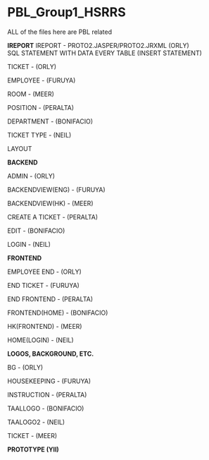 # PBL_Group1_HSRRS

ALL of the files here are PBL related

**IREPORT**
IREPORT - PROTO2.JASPER/PROTO2.JRXML (ORLY)<BR>
SQL STATEMENT WITH DATA EVERY TABLE (INSERT STATEMENT)

TICKET - (ORLY)

EMPLOYEE - (FURUYA)

ROOM - (MEER)

POSITION - (PERALTA)

DEPARTMENT - (BONIFACIO)

TICKET TYPE - (NEIL)


LAYOUT

**BACKEND**

ADMIN - (ORLY)

BACKENDVIEW(ENG) - (FURUYA)

BACKENDVIEW(HK) - (MEER)

CREATE A TICKET - (PERALTA)

EDIT - (BONIFACIO)

LOGIN - (NEIL)


**FRONTEND**

EMPLOYEE END - (ORLY)

END TICKET - (FURUYA)

END FRONTEND - (PERALTA)

FRONTEND(HOME) - (BONIFACIO)

HK(FRONTEND) - (MEER)

HOME(LOGIN) - (NEIL)


**LOGOS, BACKGROUND, ETC.**

BG - (ORLY)

HOUSEKEEPING - (FURUYA)

INSTRUCTION - (PERALTA)

TAALLOGO - (BONIFACIO)

TAALOGO2 - (NEIL)

TICKET - (MEER)


**PROTOTYPE (YII)**

